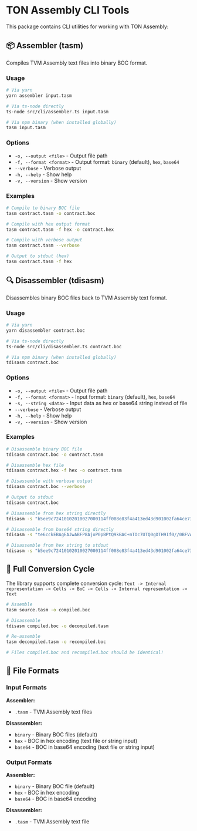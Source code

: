 # TON Assembly CLI Tools

This package contains CLI utilities for working with TON Assembly:

## 📦 Assembler (tasm)

Compiles TVM Assembly text files into binary BOC format.

### Usage

```bash
# Via yarn
yarn assembler input.tasm

# Via ts-node directly
ts-node src/cli/assembler.ts input.tasm

# Via npm binary (when installed globally)
tasm input.tasm
```

### Options

- `-o, --output <file>` - Output file path
- `-f, --format <format>` - Output format: `binary` (default), `hex`, `base64`
- `--verbose` - Verbose output
- `-h, --help` - Show help
- `-v, --version` - Show version

### Examples

```bash
# Compile to binary BOC file
tasm contract.tasm -o contract.boc

# Compile with hex output format
tasm contract.tasm -f hex -o contract.hex

# Compile with verbose output
tasm contract.tasm --verbose

# Output to stdout (hex)
tasm contract.tasm -f hex
```

## 🔍 Disassembler (tdisasm)

Disassembles binary BOC files back to TVM Assembly text format.

### Usage

```bash
# Via yarn
yarn disassembler contract.boc

# Via ts-node directly
ts-node src/cli/disassembler.ts contract.boc

# Via npm binary (when installed globally)
tdisasm contract.boc
```

### Options

- `-o, --output <file>` - Output file path
- `-f, --format <format>` - Input format: `binary` (default), `hex`, `base64`
- `-s, --string <data>` - Input data as hex or base64 string instead of file
- `--verbose` - Verbose output
- `-h, --help` - Show help
- `-v, --version` - Show version

### Examples

```bash
# Disassemble binary BOC file
tdisasm contract.boc -o contract.tasm

# Disassemble hex file
tdisasm contract.hex -f hex -o contract.tasm

# Disassemble with verbose output
tdisasm contract.boc --verbose

# Output to stdout
tdisasm contract.boc

# Disassemble from hex string directly
tdisasm -s "b5ee9c72410102010027000114ff008e83f4a413ed43d901002fa64ce73b5134348034c7f487f4fffd0115501b05485b1460ec17065c" -f hex -o contract.tasm

# Disassemble from base64 string directly
tdisasm -s "te6cckEBAgEAJwABFP8AjoP0pBPtQ9kBAC+mTOc7UTQ0gDTH9If0//0BFVAbBUhbFGDsFwZc" -f base64

# Disassemble from hex string to stdout
tdisasm -s "b5ee9c72410102010027000114ff008e83f4a413ed43d901002fa64ce73b5134348034c7f487f4fffd0115501b05485b1460ec17065c" -f hex
```

## 🔄 Full Conversion Cycle

The library supports complete conversion cycle:
`Text -> Internal representation -> Cells -> BoC -> Cells -> Internal representation -> Text`

```bash
# Assemble
tasm source.tasm -o compiled.boc

# Disassemble
tdisasm compiled.boc -o decompiled.tasm

# Re-assemble
tasm decompiled.tasm -o recompiled.boc

# Files compiled.boc and recompiled.boc should be identical!
```

## 📝 File Formats

### Input Formats

**Assembler:**

- `.tasm` - TVM Assembly text files

**Disassembler:**

- `binary` - Binary BOC files (default)
- `hex` - BOC in hex encoding (text file or string input)
- `base64` - BOC in base64 encoding (text file or string input)

### Output Formats

**Assembler:**

- `binary` - Binary BOC file (default)
- `hex` - BOC in hex encoding
- `base64` - BOC in base64 encoding

**Disassembler:**

- `.tasm` - TVM Assembly text file
